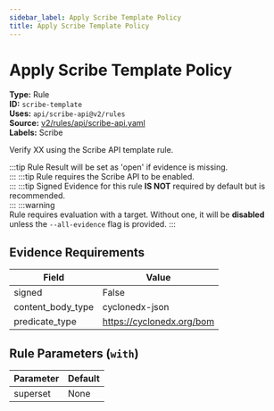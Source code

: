```yaml
---
sidebar_label: Apply Scribe Template Policy
title: Apply Scribe Template Policy
---  
```

# Apply Scribe Template Policy  
**Type:** Rule  
**ID:** `scribe-template`  
**Uses:** `api/scribe-api@v2/rules`  
**Source:** [v2/rules/api/scribe-api.yaml](https://github.com/scribe-public/sample-policies/blob/main/v2/rules/api/scribe-api.yaml)  
**Labels:** Scribe  

Verify XX using the Scribe API template rule.

:::tip 
Rule Result will be set as 'open' if evidence is missing.  
::: 
:::tip 
Rule requires the Scribe API to be enabled.  
::: 
:::tip 
Signed Evidence for this rule **IS NOT** required by default but is recommended.  
::: 
:::warning  
Rule requires evaluation with a target. Without one, it will be **disabled** unless the `--all-evidence` flag is provided.
::: 

## Evidence Requirements  
| Field | Value |
|-------|-------|
| signed | False |
| content_body_type | cyclonedx-json |
| predicate_type | https://cyclonedx.org/bom |

## Rule Parameters (`with`)  
| Parameter | Default |
|-----------|---------|
| superset | None |
